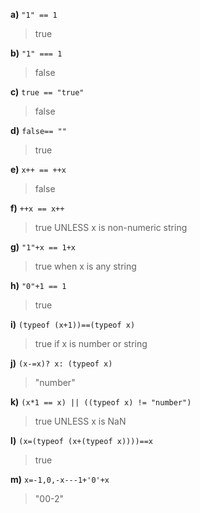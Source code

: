 
**a)** `"1" == 1`
> true

**b)** `"1" === 1`
> false

**c)** `true == "true"`
> false

**d)** `false== ""`
> true

**e)** `x++ == ++x`
> false

**f)** `++x == x++`
> true UNLESS x is non-numeric string

**g)** `"1"+x == 1+x`
> true when x is any string

**h)** `"0"+1 == 1`
> true

**i)** `(typeof (x+1))==(typeof x)`	
> true if x is number or string

**j)** `(x-=x)? x: (typeof x)`
> "number"

**k)** `(x*1 == x) || ((typeof x) != "number")`
> true UNLESS x is NaN

**l)** `(x=(typeof (x+(typeof x))))==x`
> true

**m)** `x=-1,0,-x---1+'0'+x`
> "00-2"


